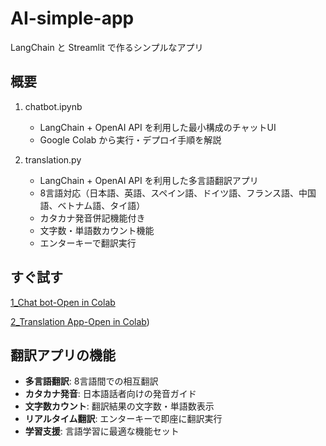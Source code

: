 # AI-simple-app

LangChain と Streamlit で作るシンプルなアプリ

## 概要
1. chatbot.ipynb
    - LangChain + OpenAI API を利用した最小構成のチャットUI
    - Google Colab から実行・デプロイ手順を解説

2. translation.py
    - LangChain + OpenAI API を利用した多言語翻訳アプリ
    - 8言語対応（日本語、英語、スペイン語、ドイツ語、フランス語、中国語、ベトナム語、タイ語）
    - カタカナ発音併記機能付き
    - 文字数・単語数カウント機能
    - エンターキーで翻訳実行

## すぐ試す
[1_Chat bot-Open in Colab](https://colab.research.google.com/github/dkjgA893274/AI-simple-app/blob/main/section_1/chatbot.ipynb)

[2_Translation App-Open in Colab](https://colab.research.google.com/github/dkjgA893274/AI-simple-app/blob/main/section_2/translation.ipynb))

## 翻訳アプリの機能
- **多言語翻訳**: 8言語間での相互翻訳
- **カタカナ発音**: 日本語話者向けの発音ガイド
- **文字数カウント**: 翻訳結果の文字数・単語数表示
- **リアルタイム翻訳**: エンターキーで即座に翻訳実行
- **学習支援**: 言語学習に最適な機能セット

